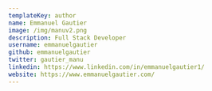 ```yaml
---
templateKey: author
name: Emmanuel Gautier
image: /img/manuv2.png
description: Full Stack Developer
username: emmanuelgautier
github: emmanuelgautier
twitter: gautier_manu
linkedin: https://www.linkedin.com/in/emmanuelgautier1/
website: https://www.emmanuelgautier.com/
---
```

